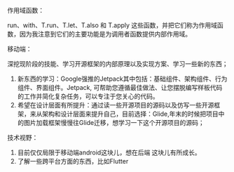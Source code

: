 作用域函数：

run、with、T.run、T.let、T.also 和 T.apply 这些函数，并把它们称为作用域函数，因为我注意到它们的主要功能是为调用者函数提供内部作用域。

移动端：

深挖现阶段的技能、学习开源框架的内部原理以及实现方案、学习一些新的东西；

1. 新东西的学习：Google强推的Jetpack其中包括：基础组件、架构组件、行为组件、界面组件。Jetpack, 可帮助您遵循最佳做法、让您摆脱编写样板代码的工作并简化复杂任务，可以专注于您关心的代码。
2. 希望在设计层面有所提升：通过读一些开源项目的源码以及仿写一些开源框架，来从架构和设计层面来提升自己，目前选择：Glide,年末的时候把项目中的图片加载框架慢慢往Glide迁移，想学习一下这个开源项目的源码；


技术视野：

1. 目前仅仅局限于移动端android这块儿，想在后端 这块儿有所成长。
2. 了解一些跨平台方面的东西，比如Flutter